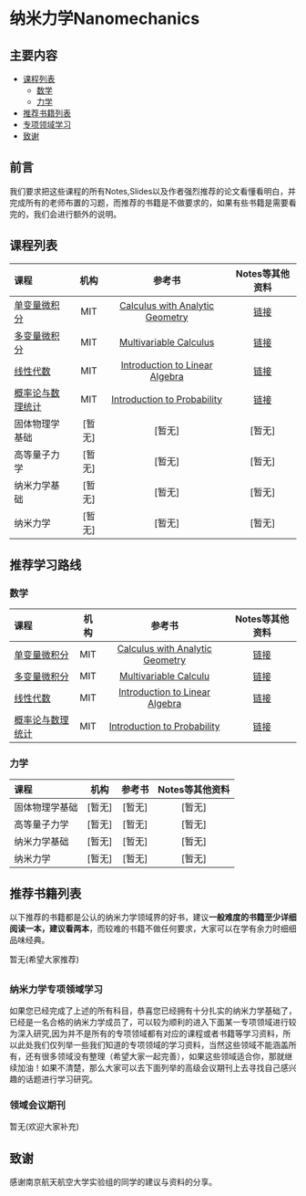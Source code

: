 # 纳米力学Nanomechanics 
 
 ## 主要内容 
 * [课程列表](#curriculum) 
     * [数学](#1.0)
     * [力学](#2.0)
 * [推荐书籍列表](#booklists)
 * [专项领域学习](#special_learning) 
 * [致谢](#many_thanks) 
 ## <h2 id="preparation">前言</h2> 
 我们要求把这些课程的所有Notes,Slides以及作者强烈推荐的论文看懂看明白，并完成所有的老师布置的习题，而推荐的书籍是不做要求的，如果有些书籍是需要看完的，我们会进行额外的说明。
 ## <h2 id="curriculum">课程列表</h2> 
 课程 | 机构 | 参考书 | Notes等其他资料 
 :-- | :--: | :--: | :--:
 [单变量微积分](http://open.163.com/movie/2006/8/M/L/M6GLI5A07_M6GLJH1ML.html)|MIT| [Calculus with Analytic Geometry](https://www.amazon.com/exec/obidos/ASIN/0070576424/ref=nosim/mitopencourse-20)|[链接](https://ocw.mit.edu/courses/mathematics/18-01-single-variable-calculus-fall-2006/)
 [多变量微积分](http://open.163.com/special/opencourse/multivariable.html)|MIT| [Multivariable Calculus](https://www.amazon.com/exec/obidos/ASIN/0130339679/ref=nosim/mitopencourse-20)|[链接](https://ocw.mit.edu/courses/mathematics/18-02-multivariable-calculus-fall-2007/)
 [线性代数](http://open.163.com/special/opencourse/daishu.html)|MIT| [Introduction to Linear Algebra](http://math.mit.edu/~gs/linearalgebra/)|[链接](https://ocw.mit.edu/courses/mathematics/18-06-linear-algebra-spring-2010/study-materials/)
 [概率论与数理统计](https://www.youtube.com/watch?v=j9WZyLZCBzs&list=PLQ3khvAsNhargDx0dG1cQXOrA2u3JsFKc)|MIT| [Introduction to Probability](https://www.amazon.com/exec/obidos/ASIN/188652923X/ref=nosim/mitopencourse-20)|[链接](https://ocw.mit.edu/courses/electrical-engineering-and-computer-science/6-041-probabilistic-systems-analysis-and-applied-probability-fall-2010/tutorials/)
 固体物理学基础| [暂无] |[暂无] |[暂无]
 高等量子力学| [暂无] |[暂无] |[暂无]
 纳米力学基础| [暂无] |[暂无] |[暂无]
 纳米力学| [暂无] |[暂无] |[暂无]
 
 ## <h2 id="learning_route">推荐学习路线</h2> 
 ### <h3 id="1.0">数学</h3> 
 课程 | 机构 | 参考书 | Notes等其他资料 
 :-- | :--: | :--: | :--: 
 [单变量微积分](http://open.163.com/movie/2006/8/M/L/M6GLI5A07_M6GLJH1ML.html)|MIT| [Calculus with Analytic Geometry](https://www.amazon.com/exec/obidos/ASIN/0070576424/ref=nosim/mitopencourse-20)|[链接](N)
 [多变量微积分](http://open.163.com/special/opencourse/multivariable.html)|MIT| [Multivariable Calculu](https://www.amazon.com/exec/obidos/ASIN/0130339679/ref=nosim/mitopencourse-20)|[链接](https://ocw.mit.edu/courses/mathematics/18-02-multivariable-calculus-fall-2007/)
 [线性代数](http://open.163.com/special/opencourse/daishu.html)|MIT| [Introduction to Linear Algebra](http://math.mit.edu/~gs/linearalgebra/)|[链接](https://ocw.mit.edu/courses/mathematics/18-06-linear-algebra-spring-2010/study-materials/)
 [概率论与数理统计](https://www.youtube.com/watch?v=j9WZyLZCBzs&list=PLQ3khvAsNhargDx0dG1cQXOrA2u3JsFKc)|MIT| [Introduction to Probability](https://www.amazon.com/exec/obidos/ASIN/188652923X/ref=nosim/mitopencourse-20)|[链接](https://ocw.mit.edu/courses/electrical-engineering-and-computer-science/6-041-probabilistic-systems-analysis-and-applied-probability-fall-2010/tutorials/)
 
 ### <h3 id="2.0">力学</h3> 
 课程 | 机构 | 参考书 | Notes等其他资料 
 :-- | :--: | :--: | :--: 
 固体物理学基础| [暂无] |[暂无] |[暂无]
 高等量子力学| [暂无] |[暂无] |[暂无]
 纳米力学基础| [暂无] |[暂无] |[暂无]
 纳米力学| [暂无] |[暂无] |[暂无]
 
 ## <h2 id="booklists">推荐书籍列表</h2> 
  以下推荐的书籍都是公认的纳米力学领域界的好书，建议**一般难度的书籍至少详细阅读一本，建议看两本**，而较难的书籍不做任何要求，大家可以在学有余力时细细品味经典。
 
 暂无(希望大家推荐) 
 
 ## <h3 id="special_learning">纳米力学专项领域学习</h3> 
 如果您已经完成了上述的所有科目，恭喜您已经拥有十分扎实的纳米力学基础了，已经是一名合格的纳米力学成员了，可以较为顺利的进入下面某一专项领域进行较为深入研究,因为并不是所有的专项领域都有对应的课程或者书籍等学习资料，所以此处我们仅列举一些我们知道的专项领域的学习资料，当然这些领域不能涵盖所有，还有很多领域没有整理（希望大家一起完善），如果这些领域适合你，那就继续加油！如果不清楚，那么大家可以去下面列举的高级会议期刊上去寻找自己感兴趣的话题进行学习研究。
 
 ### <h3 id="special_learning_data">领域会议期刊</h3> 
 暂无(欢迎大家补充) 
 
 ## <h2 id="many_thanks">致谢</h2> 
 感谢南京航天航空大学实验组的同学的建议与资料的分享。
 
